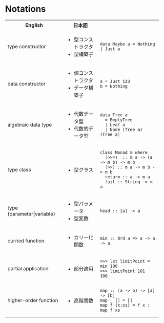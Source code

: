 # Notations

<table class="table table-bordered">
<tr>
  <th>English</th>
  <th>日本語</th>
  <th></th>
</tr>
<tr>
  <td>type constructor</td>
  <td>
    <ul>
      <li>型コンストラクタ</li>
      <li>型構築子</li>
    </ul>
  </td>
  <td><pre><code>data Maybe a = Nothing | Just a</code></pre></td>
</tr>
<tr>
  <td>data constructor</td>
  <td>
    <ul>
      <li>値コンストラクタ</li>
      <li>データ構築子</li>
    </ul>
  </td>
  <td><pre><code>a = Just 123
b = Nothing</code></pre></td>
</tr>
<tr>
  <td>algebraic data type</td>
  <td>
    <ul>
      <li>代数データ型</li>
      <li>代数的データ型</li>
    </ul>
  </td>
  <td><pre><code>data Tree a
  = EmptyTree
  | Leaf a
  | Node (Tree a) (Tree a)</code></pre></td>
</tr>
<tr>
  <td>type class</td>
  <td>
    <ul>
      <li>型クラス</li>
    </ul>
  </td>
  <td><pre><code>class Monad m where
  (>>=)  :: m a -> (a -> m b) -> m b
  (>>) :: m a -> m b -> m b
  return :: a -> m a
  fail :: String -> m a</code></pre></td>
</tr>
<tr>
  <td>type (parameter|variable)</td>
  <td>
    <ul>
      <li>型パラメータ</li>
      <li>型変数</li>
    </ul>
  </td>
  <td><pre><code>head :: [a] -> a</code></pre></td>
</tr>
<tr>
  <td>curried function</td>
  <td>
    <ul>
      <li>カリー化関数</li>
    </ul>
  </td>
  <td><pre><code>min :: Ord a => a -> a -> a</code></pre></td>
</tr>
<tr>
  <td>partial application</td>
  <td>
    <ul>
      <li>部分適用</li>
    </ul>
  </td>
  <td><pre><code>&gt;&gt;&gt; let limitPoint = min 100
&gt;&gt;&gt; limitPoint 101
100</code></pre></td>
</tr>
<tr>
  <td>higher-order function</td>
  <td>
    <ul>
      <li>高階関数</li>
    </ul>
  </td>
  <td><pre><code>map :: (a -> b) -> [a] -> [b]
map _ [] = []
map f (x:xs) = f x : map f xs</code></pre></td>
</tr>
</table>
